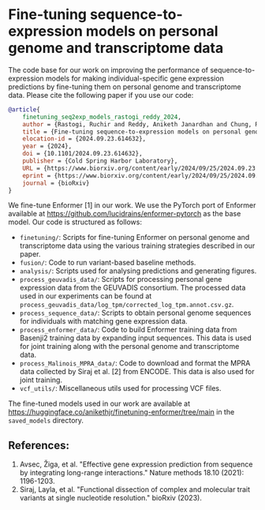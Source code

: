 # Fine-tuning sequence-to-expression models on personal genome and transcriptome data

The code base for our work on improving the performance of sequence-to-expression models for making individual-specific gene expression predictions by fine-tuning them on personal genome and transcriptome data. Please cite the following paper if you use our code:
```bibtex
@article{
    finetuning_seq2exp_models_rastogi_reddy_2024,
    author = {Rastogi, Ruchir and Reddy, Aniketh Janardhan and Chung, Ryan and Ioannidis, Nilah M.},
    title = {Fine-tuning sequence-to-expression models on personal genome and transcriptome data},
    elocation-id = {2024.09.23.614632},
    year = {2024},
    doi = {10.1101/2024.09.23.614632},
    publisher = {Cold Spring Harbor Laboratory},
    URL = {https://www.biorxiv.org/content/early/2024/09/25/2024.09.23.614632},
    eprint = {https://www.biorxiv.org/content/early/2024/09/25/2024.09.23.614632.full.pdf},
    journal = {bioRxiv}
}
```
We fine-tune Enformer [1] in our work. We use the PyTorch port of Enformer available at https://github.com/lucidrains/enformer-pytorch as the base model. Our code is structured as follows:
- `finetuning/`: Scripts for fine-tuning Enformer on personal genome and transcriptome data using the various training strategies described in our paper.
- `fusion/`: Code to run variant-based baseline methods.
- `analysis/`: Scripts used for analysing predictions and generating figures.
- `process_geuvadis_data/`: Scripts for processing personal gene expression data from the GEUVADIS consortium. The processed data used in our experiments can be found at `process_geuvadis_data/log_tpm/corrected_log_tpm.annot.csv.gz`.
- `process_sequence_data/`: Scripts to obtain personal genome sequences for individuals with matching gene expression data.
- `process_enformer_data/`: Code to build Enformer training data from Basenji2 training data by expanding input sequences. This data is used for joint training along with the personal genome and transcriptome data.
- `process_Malinois_MPRA_data/`: Code to download and format the MPRA data collected by Siraj et al. [2] from ENCODE. This data is also used for joint training.
- `vcf_utils/`: Miscellaneous utils used for processing VCF files.

The fine-tuned models used in our work are available at https://huggingface.co/anikethjr/finetuning-enformer/tree/main in the ``saved_models`` directory.

## References:
1. Avsec, Žiga, et al. "Effective gene expression prediction from sequence by integrating long-range interactions." Nature methods 18.10 (2021): 1196-1203.
2. Siraj, Layla, et al. "Functional dissection of complex and molecular trait variants at single nucleotide resolution." bioRxiv (2023).
